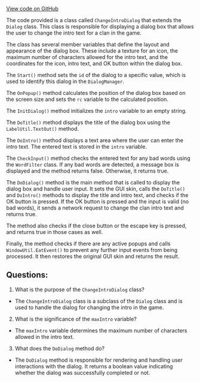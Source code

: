 [View code on GitHub](https://github.com/TieHaxJan/Brick-Force/Assembly-CSharp\ChangeIntroDialog.cs)

The code provided is a class called `ChangeIntroDialog` that extends the `Dialog` class. This class is responsible for displaying a dialog box that allows the user to change the intro text for a clan in the game. 

The class has several member variables that define the layout and appearance of the dialog box. These include a texture for an icon, the maximum number of characters allowed for the intro text, and the coordinates for the icon, intro text, and OK button within the dialog box. 

The `Start()` method sets the `id` of the dialog to a specific value, which is used to identify this dialog in the `DialogManager`. 

The `OnPopup()` method calculates the position of the dialog box based on the screen size and sets the `rc` variable to the calculated position. 

The `InitDialog()` method initializes the `intro` variable to an empty string. 

The `DoTitle()` method displays the title of the dialog box using the `LabelUtil.TextOut()` method. 

The `DoIntro()` method displays a text area where the user can enter the intro text. The entered text is stored in the `intro` variable. 

The `CheckInput()` method checks the entered text for any bad words using the `WordFilter` class. If any bad words are detected, a message box is displayed and the method returns false. Otherwise, it returns true. 

The `DoDialog()` method is the main method that is called to display the dialog box and handle user input. It sets the GUI skin, calls the `DoTitle()` and `DoIntro()` methods to display the title and intro text, and checks if the OK button is pressed. If the OK button is pressed and the input is valid (no bad words), it sends a network request to change the clan intro text and returns true. 

The method also checks if the close button or the escape key is pressed, and returns true in those cases as well. 

Finally, the method checks if there are any active popups and calls `WindowUtil.EatEvent()` to prevent any further input events from being processed. It then restores the original GUI skin and returns the result.
## Questions: 
 1. What is the purpose of the `ChangeIntroDialog` class?
- The `ChangeIntroDialog` class is a subclass of the `Dialog` class and is used to handle the dialog for changing the intro in the game.

2. What is the significance of the `maxIntro` variable?
- The `maxIntro` variable determines the maximum number of characters allowed in the intro text.

3. What does the `DoDialog` method do?
- The `DoDialog` method is responsible for rendering and handling user interactions with the dialog. It returns a boolean value indicating whether the dialog was successfully completed or not.